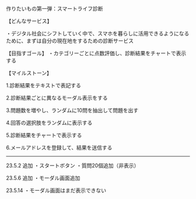 作りたいもの第一弾：スマートライフ診断

【どんなサービス】

・デジタル社会にシフトしていく中で、スマホを暮らしに活用できるようになるために、まずは自分の現在地をするための診断サービス

【目指すゴール】
・カテゴリーごとに点数評価し、診断結果をチャートで表示する

【マイルストーン】

1.診断結果をテキストで表記する

2.診断結果ごとに異なるモーダル表示をする

3.問題数を増やし、ランダムに10問を抽出して問題を出す

4.回答の選択肢をランダムに表示する

5.診断結果をチャートで表示する

6.メールアドレスを登録して、結果を送信する

----------
23.5.2 追加
・スタートボタン
・質問20個追加（非表示）

23.5.6 追加
・モーダル画面追加

23.5.14
・モーダル画面はまだ表示できない
